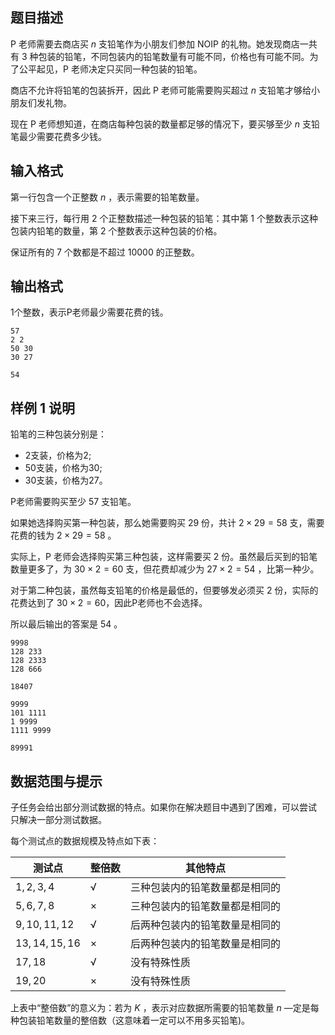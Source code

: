 ## 题目描述

P 老师需要去商店买 $n$ 支铅笔作为小朋友们参加 NOIP 的礼物。她发现商店一共有 $3$ 种包装的铅笔，不同包装内的铅笔数量有可能不同，价格也有可能不同。为了公平起见，P 老师决定只买同一种包装的铅笔。

商店不允许将铅笔的包装拆开，因此 P 老师可能需要购买超过 $n$ 支铅笔才够给小朋友们发礼物。

现在 P 老师想知道，在商店每种包装的数量都足够的情况下，要买够至少 $n$ 支铅笔最少需要花费多少钱。

## 输入格式

第一行包含一个正整数 $n$ ，表示需要的铅笔数量。

接下来三行，每行用 $2$ 个正整数描述一种包装的铅笔：其中第 $1$ 个整数表示这种 包装内铅笔的数量，第 $2$ 个整数表示这种包装的价格。

保证所有的 $7$ 个数都是不超过 $10000$ 的正整数。

## 输出格式

$1$个整数，表示P老师最少需要花费的钱。

```input1
57
2 2
50 30
30 27
```

```output1
54
```

## 样例 1 说明

铅笔的三种包装分别是：

- $2$支装，价格为$2$;
- $50$支装，价格为$30$;
- $30$支装，价格为$27$。

P老师需要购买至少 $57$ 支铅笔。

如果她选择购买第一种包装，那么她需要购买 $29$ 份，共计 $2 \times 29 = 58$ 支，需要花费的钱为 $2 \times 29 = 58$ 。

实际上，P 老师会选择购买第三种包装，这样需要买 $2$ 份。虽然最后买到的铅笔数量更多了，为 $30 \times 2 = 60$ 支，但花费却减少为 $27 \times 2 = 54$ ，比第一种少。

对于第二种包装，虽然每支铅笔的价格是最低的，但要够发必须买 $2$ 份，实际的花费达到了 $30 \times 2 = 60$，因此P老师也不会选择。

所以最后输出的答案是 $54$ 。

```input2
9998
128 233
128 2333
128 666
```

```output2
18407
```

```input3
9999
101 1111
1 9999
1111 9999
```

```output3
89991
```

## 数据范围与提示

子任务会给出部分测试数据的特点。如果你在解决题目中遇到了困难，可以尝试 只解决一部分测试数据。

每个测试点的数据规模及特点如下表：

|测试点|整倍数|其他特点|
|-|-|-|
|$1,2,3,4$|$√$|三种包装内的铅笔数量都是相同的|
|$5,6,7,8$|$×$|三种包装内的铅笔数量都是相同的|
|$9,10,11,12$|$√$|后两种包装内的铅笔数量是相同的|
|$13,14,15,16$|$×$|后两种包装内的铅笔数量是相同的|
|$17,18$|$√$|没有特殊性质|
|$19,20$|$×$|没有特殊性质|


上表中“整倍数”的意义为：若为 $K$ ，表示对应数据所需要的铅笔数量 $n$ —定是每种包装铅笔数量的整倍数（这意味着一定可以不用多买铅笔)。

